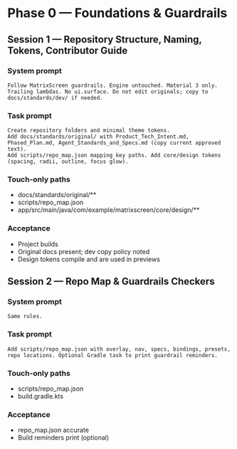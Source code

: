 # Phase 0 — Foundations & Guardrails

## Session 1 — Repository Structure, Naming, Tokens, Contributor Guide

### System prompt

```
Follow MatrixScreen guardrails. Engine untouched. Material 3 only. Trailing lambdas. No ui.surface. Do not edit originals; copy to docs/standards/dev/ if needed.
```

### Task prompt

```
Create repository folders and minimal theme tokens.
Add docs/standards/original/ with Product_Tech_Intent.md, Phased_Plan.md, Agent_Standards_and_Specs.md (copy current approved text).
Add scripts/repo_map.json mapping key paths. Add core/design tokens (spacing, radii, outline, focus glow).
```

### Touch-only paths

- docs/standards/original/**
- scripts/repo_map.json
- app/src/main/java/com/example/matrixscreen/core/design/**

### Acceptance

- Project builds
- Original docs present; dev copy policy noted
- Design tokens compile and are used in previews

## Session 2 — Repo Map & Guardrails Checkers

### System prompt

```
Same rules.
```

### Task prompt

```
Add scripts/repo_map.json with overlay, nav, specs, bindings, presets, repo locations. Optional Gradle task to print guardrail reminders.
```

### Touch-only paths

- scripts/repo_map.json
- build.gradle.kts

### Acceptance

- repo_map.json accurate
- Build reminders print (optional)
